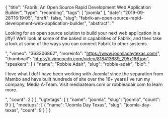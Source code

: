 {
  "title": "Fabrik: An Open Source Rapid Development Web Application Builder",
  "type": "recording",
  "tags": [
    "joomla"
  ],
  "date": "2019-09-28T16:19:05",
  "draft": false,
  "slug": "fabrik-an-open-source-rapid-development-web-application-builder",
  "abstract": "<p>Looking for an open source solution to build your next web application in a jiffy? We’ll look at some of the baked in capabilities of Fabrik, and then take a look at some of the ways you can connect Fabrik to other systems.</p>",
  "vimeo": "363306862",
  "moreinfo": "https://www.joomladaytexas.com/",
  "thumbnail": "https://i.vimeocdn.com/video/818413689_295x166.jpg",
  "speakers": [
    {
      "name": "Robbie Adair",
      "slug": "robbie-adair",
      "bio": "<p>I love what I do! I have been working with Joomla! since the separation from Mambo and have built hundreds of site over the 16+ years I've run my company, Media A-Team. Visit mediaateam.com or robbieadair.com to learn more.</p>",
      "count": 2
    }
  ],
  "ugtvtags": [
    {
      "name": "joomla",
      "slug": "joomla",
      "count": 9
    }
  ],
  "meetups": [
    {
      "name": "Joomla Day Texas",
      "slug": "joomla-day-texas",
      "count": 9
    }
  ]
}